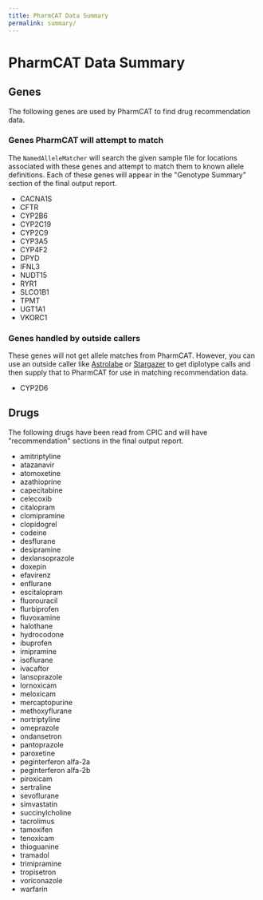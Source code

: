 ```yaml
---
title: PharmCAT Data Summary
permalink: summary/
---
```


# PharmCAT Data Summary

## Genes

The following genes are used by PharmCAT to find drug recommendation data.

### Genes PharmCAT will attempt to match

The `NamedAlleleMatcher` will search the given sample file for locations associated with these genes and attempt to match them to known allele definitions. Each of these genes will appear in the "Genotype Summary" section of the final output report.

- CACNA1S
- CFTR
- CYP2B6
- CYP2C19
- CYP2C9
- CYP3A5
- CYP4F2
- DPYD
- IFNL3
- NUDT15
- RYR1
- SLCO1B1
- TPMT
- UGT1A1
- VKORC1

### Genes handled by outside callers

These genes will not get allele matches from PharmCAT. However, you can use an outside caller like [Astrolabe](https://www.childrensmercy.org/childrens-mercy-research-institute/research-areas/genomic-medicine-center/data-and-software-resources/) or [Stargazer](https://stargazer.gs.washington.edu/stargazerweb/index.html) to get diplotype calls and then supply that to PharmCAT for use in matching recommendation data.

- CYP2D6


## Drugs

The following drugs have been read from CPIC and will have "recommendation" sections in the final output report.

- amitriptyline
- atazanavir
- atomoxetine
- azathioprine
- capecitabine
- celecoxib
- citalopram
- clomipramine
- clopidogrel
- codeine
- desflurane
- desipramine
- dexlansoprazole
- doxepin
- efavirenz
- enflurane
- escitalopram
- fluorouracil
- flurbiprofen
- fluvoxamine
- halothane
- hydrocodone
- ibuprofen
- imipramine
- isoflurane
- ivacaftor
- lansoprazole
- lornoxicam
- meloxicam
- mercaptopurine
- methoxyflurane
- nortriptyline
- omeprazole
- ondansetron
- pantoprazole
- paroxetine
- peginterferon alfa-2a
- peginterferon alfa-2b
- piroxicam
- sertraline
- sevoflurane
- simvastatin
- succinylcholine
- tacrolimus
- tamoxifen
- tenoxicam
- thioguanine
- tramadol
- trimipramine
- tropisetron
- voriconazole
- warfarin
